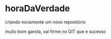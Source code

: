 # horaDaVerdade

criando novamente um novo repositório



muito bom garota, vai firme  no GIT que e sucesso

